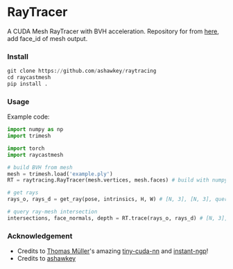 # RayTracer

A CUDA Mesh RayTracer with BVH acceleration.
Repository for from [here](https://github.com/ashawkey/raytracing), add face_id of mesh output.


### Install

```python
git clone https://github.com/ashawkey/raytracing
cd raycastmesh
pip install .
```

### Usage

Example code:

```python
import numpy as np
import trimesh

import torch
import raycastmesh

# build BVH from mesh
mesh = trimesh.load('example.ply')
RT = raytracing.RayTracer(mesh.vertices, mesh.faces) # build with numpy.ndarray

# get rays
rays_o, rays_d = get_ray(pose, intrinsics, H, W) # [N, 3], [N, 3], query with torch.Tensor (on cuda)

# query ray-mesh intersection
intersections, face_normals, depth = RT.trace(rays_o, rays_d) # [N, 3], [N, 3], [N,]
```

### Acknowledgement

* Credits to [Thomas Müller](https://tom94.net/)'s amazing [tiny-cuda-nn](https://github.com/NVlabs/tiny-cuda-nn) and [instant-ngp](https://github.com/NVlabs/instant-ngp)!
* Credits to [ashawkey](https://github.com/ashawkey/raytracing)